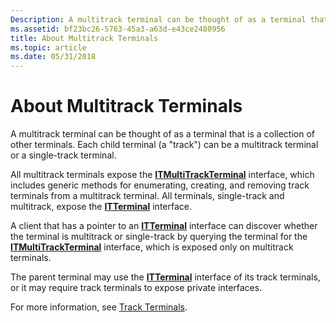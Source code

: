 ```yaml
---
Description: A multitrack terminal can be thought of as a terminal that is a collection of other terminals. Each child terminal (a &\#0034;track&\#0034;) can be a multitrack terminal or a single-track terminal.
ms.assetid: bf23bc26-5763-45a3-a63d-e43ce2480956
title: About Multitrack Terminals
ms.topic: article
ms.date: 05/31/2018
---
```


# About Multitrack Terminals

A multitrack terminal can be thought of as a terminal that is a collection of other terminals. Each child terminal (a "track") can be a multitrack terminal or a single-track terminal.

All multitrack terminals expose the [**ITMultiTrackTerminal**](/windows/desktop/api/tapi3if/nn-tapi3if-itmultitrackterminal) interface, which includes generic methods for enumerating, creating, and removing track terminals from a multitrack terminal. All terminals, single-track and multitrack, expose the [**ITTerminal**](/windows/win32/api/tapi3if/nn-tapi3if-itterminal) interface.

A client that has a pointer to an [**ITTerminal**](/windows/win32/api/tapi3if/nn-tapi3if-itterminal) interface can discover whether the terminal is multitrack or single-track by querying the terminal for the [**ITMultiTrackTerminal**](/windows/desktop/api/tapi3if/nn-tapi3if-itmultitrackterminal) interface, which is exposed only on multitrack terminals.

The parent terminal may use the [**ITTerminal**](/windows/win32/api/tapi3if/nn-tapi3if-itterminal) interface of its track terminals, or it may require track terminals to expose private interfaces.

For more information, see [Track Terminals](track-terminals.md).

 

 